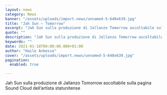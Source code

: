 ```yaml
---
layout: news
category: News
banner: "/assets/uploads/import.news/unnamed-5-640x639.jpg"
title: "Jah Sun – Tomorrow"
excerpt: "Jah Sun sulla produzione di Jallanzo Tomorrow ascoltabile sulla pagina Sound Cloud dell’artista statunitense"
quote: ""
description: "Jah Sun sulla produzione di Jallanzo Tomorrow ascoltabile sulla pagina Sound Cloud dell’artista statunitense"
keywords: ""
date: 2021-01-18T00:00:00.000+01:00
author: "Haile Anbessa"
cover: "/assets/uploads/import.news/unnamed-5-640x639.jpg"
pagination:
  enabled: true

---
```


Jah Sun sulla produzione di Jallanzo Tomorrow ascoltabile sulla pagina Sound Cloud dell’artista statunitense